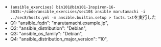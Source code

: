 - `(ansible_exercises) bin101@bin101-Inspiron-16-5635:~/code/ansible_exercises/sec10$ ansible marutamachi -i ../sec8/hosts.yml -m ansible.builtin.setup > facts.txt`を実行した
- Q1: "ansible_fqdn": "marutamachi.example.jp",
- Q2: "ansible_distribution": "Debian",
- Q3: "ansible_os_family": "Debian",
- Q4: "ansible_distribution_major_version": "10",